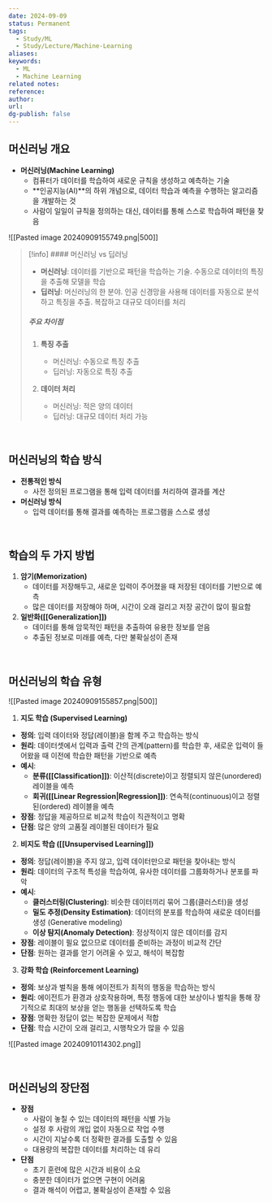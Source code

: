 ```yaml
---
date: 2024-09-09
status: Permanent
tags:
  - Study/ML
  - Study/Lecture/Machine-Learning
aliases: 
keywords:
  - ML
  - Machine Learning
related notes: 
reference: 
author: 
url: 
dg-publish: false
---
```

## 머신러닝 개요

- **머신러닝(Machine Learning)**
	- 컴퓨터가 데이터를 학습하여 새로운 규칙을 생성하고 예측하는 기술
	- **인공지능(AI)**의 하위 개념으로, 데이터 학습과 예측을 수행하는 알고리즘을 개발하는 것
	- 사람이 일일이 규칙을 정의하는 대신, 데이터를 통해 스스로 학습하여 패턴을 찾음

![[Pasted image 20240909155749.png|500]]

>[!info] #### 머신러닝 vs 딥러닝
>- **머신러닝**: 데이터를 기반으로 패턴을 학습하는 기술. 수동으로 데이터의 특징을 추출해 모델을 학습
> - **딥러닝**: 머신러닝의 한 분야. 인공 신경망을 사용해 데이터를 자동으로 분석하고 특징을 추출. 복잡하고 대규모 데이터를 처리<br/>
> 
> ##### 주요 차이점
> 1. **특징 추출**
>    - 머신러닝: 수동으로 특징 추출
>    - 딥러닝: 자동으로 특징 추출
> 
> 2. **데이터 처리**
>    - 머신러닝: 적은 양의 데이터
>    - 딥러닝: 대규모 데이터 처리 가능

<br>

## 머신러닝의 학습 방식

- **전통적인 방식**
	- 사전 정의된 프로그램을 통해 입력 데이터를 처리하여 결과를 계산
- **머신러닝 방식**
	- 입력 데이터를 통해 결과를 예측하는 프로그램을 스스로 생성

<br>

## 학습의 두 가지 방법

1. **암기(Memorization)**
    - 데이터를 저장해두고, 새로운 입력이 주어졌을 때 저장된 데이터를 기반으로 예측
    - 많은 데이터를 저장해야 하며, 시간이 오래 걸리고 저장 공간이 많이 필요함
2. **일반화([[Generalization]])**
    - 데이터를 통해 암묵적인 패턴을 추출하여 유용한 정보를 얻음
    - 추출된 정보로 미래를 예측, 다만 불확실성이 존재

<br>

## 머신러닝의 학습 유형

![[Pasted image 20240909155857.png|500]]

1. **지도 학습 (Supervised Learning)**
- **정의**: 입력 데이터와 정답(레이블)을 함께 주고 학습하는 방식
- **원리**: 데이터셋에서 입력과 출력 간의 관계(pattern)를 학습한 후, 새로운 입력이 들어왔을 때 이전에 학습한 패턴을 기반으로 예측
- **예시**:
  - **분류([[Classification]])**: 이산적(discrete)이고 정렬되지 않은(unordered) 레이블을 예측
  - **회귀([[Linear Regression|Regression]])**: 연속적(continuous)이고 정렬된(ordered) 레이블을 예측
- **장점**: 정답을 제공하므로 비교적 학습이 직관적이고 명확
- **단점**: 많은 양의 고품질 레이블된 데이터가 필요

2. **비지도 학습 ([[Unsupervised Learning]])**
- **정의**: 정답(레이블)을 주지 않고, 입력 데이터만으로 패턴을 찾아내는 방식
- **원리**: 데이터의 구조적 특성을 학습하여, 유사한 데이터를 그룹화하거나 분포를 파악
- **예시**:
  - **클러스터링(Clustering)**: 비슷한 데이터끼리 묶어 그룹(클러스터)을 생성
  - **밀도 추정(Density Estimation)**: 데이터의 분포를 학습하여 새로운 데이터를 생성 (Generative modeling)
  - **이상 탐지(Anomaly Detection)**: 정상적이지 않은 데이터를 감지
- **장점**: 레이블이 필요 없으므로 데이터를 준비하는 과정이 비교적 간단
- **단점**: 원하는 결과를 얻기 어려울 수 있고, 해석이 복잡함

3. **강화 학습 (Reinforcement Learning)**
- **정의**: 보상과 벌칙을 통해 에이전트가 최적의 행동을 학습하는 방식
- **원리**: 에이전트가 환경과 상호작용하며, 특정 행동에 대한 보상이나 벌칙을 통해 장기적으로 최대의 보상을 얻는 행동을 선택하도록 학습
- **장점**: 명확한 정답이 없는 복잡한 문제에서 적합
- **단점**: 학습 시간이 오래 걸리고, 시행착오가 많을 수 있음

![[Pasted image 20240910114302.png]]

<br>

## 머신러닝의 장단점

- **장점**
    - 사람이 놓칠 수 있는 데이터의 패턴을 식별 가능
    - 설정 후 사람의 개입 없이 자동으로 작업 수행
    - 시간이 지날수록 더 정확한 결과를 도출할 수 있음
    - 대용량의 복잡한 데이터를 처리하는 데 유리
- **단점**
    - 초기 훈련에 많은 시간과 비용이 소요
    - 충분한 데이터가 없으면 구현이 어려움
    - 결과 해석이 어렵고, 불확실성이 존재할 수 있음

<br>


